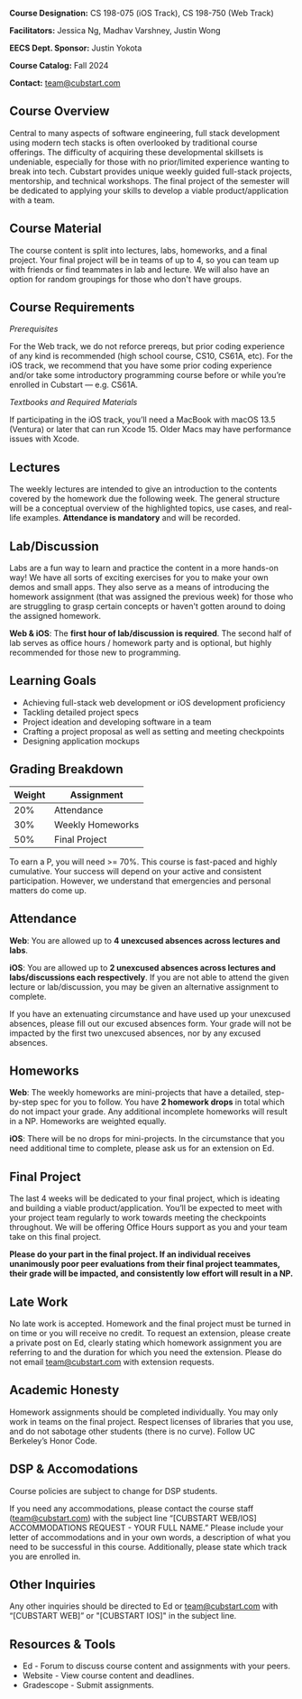**Course Designation:** CS 198-075 (iOS Track), CS 198-750 (Web Track)

**Facilitators:** Jessica Ng, Madhav Varshney, Justin Wong

**EECS Dept. Sponsor:** Justin Yokota

**Course Catalog:** Fall 2024

**Contact:** team@cubstart.com

## Course Overview

Central to many aspects of software engineering, full stack development using modern tech stacks is often overlooked by traditional course offerings. The difficulty of acquiring these developmental skillsets is undeniable, especially for those with no prior/limited experience wanting to break into tech. Cubstart provides unique weekly guided full-stack projects, mentorship, and technical workshops. The final project of the semester will be dedicated to applying your skills to develop a viable product/application with a team.

## Course Material

The course content is split into lectures, labs, homeworks, and a final project. Your final project will be in teams of up to 4, so you can team up with friends or find teammates in lab and lecture. We will also have an option for random groupings for those who don't have groups.

## Course Requirements

_Prerequisites_

For the Web track, we do not reforce prereqs, but prior coding experience of any kind is recommended (high school course, CS10, CS61A, etc). For the iOS track, we recommend that you have some prior coding experience and/or take some introductory programming course before or while you’re enrolled in Cubstart — e.g. CS61A.

_Textbooks and Required Materials_

If participating in the iOS track, you’ll need a MacBook with macOS 13.5 (Ventura) or later that can run Xcode 15. Older Macs may have performance issues with Xcode.

## Lectures

The weekly lectures are intended to give an introduction to the contents covered by the homework due the following week. The general structure will be a conceptual overview of the highlighted topics, use cases, and real-life examples. **Attendance is mandatory** and will be recorded.

## Lab/Discussion

Labs are a fun way to learn and practice the content in a more hands-on way! We have all sorts of exciting exercises for you to make your own demos and small apps. They also serve as a means of introducing the homework assignment (that was assigned the previous week) for those who are struggling to grasp certain concepts or haven't gotten around to doing the assigned homework. 

**Web & iOS**: The **first hour of lab/discussion is required**. The second half of lab serves as office hours / homework party and is optional, but highly recommended for those new to programming.

## Learning Goals
- Achieving full-stack web development or iOS development proficiency
- Tackling detailed project specs
- Project ideation and developing software in a team
- Crafting a project proposal as well as setting and meeting checkpoints
- Designing application mockups

## Grading Breakdown

| **Weight**  | **Assignment**                          |
| ----------- | --------------------------------------- |
| 20%         | Attendance                              |
| 30%         | Weekly Homeworks                        |
| 50%         | Final Project                           |

To earn a P, you will need >= 70%. This course is fast-paced and highly cumulative. Your success will depend on your active and consistent participation. However, we understand that emergencies and personal matters do come up.

## Attendance

**Web**: You are allowed up to **4 unexcused absences across lectures and labs**.

**iOS**: You are allowed up to **2 unexcused absences across lectures and labs/discussions each respectively**. If you are not able to attend the given lecture or lab/discussion, you may be given an alternative assignment to complete.

If you have an extenuating circumstance and have used up your unexcused absences, please fill out our excused absences form. Your grade will not be impacted by the first two unexcused absences, nor by any excused absences.

## Homeworks

**Web**:
The weekly homeworks are mini-projects that have a detailed, step-by-step spec for you to follow. You have **2 homework drops** in total which do not impact your grade. Any additional incomplete homeworks will result in a NP. Homeworks are weighted equally.

**iOS**: 
There will be no drops for mini-projects. In the circumstance that you need additional time to complete, please ask us for an extension on Ed.

## Final Project

The last 4 weeks will be dedicated to your final project, which is ideating and building a viable product/application. You’ll be expected to meet with your project team regularly to work towards meeting the checkpoints throughout. We will be offering Office Hours support as you and your team take on this final project.

**Please do your part in the final project. If an individual receives unanimously poor peer evaluations from their final project teammates, their grade will be impacted, and consistently low effort will result in a NP.**

## Late Work

No late work is accepted. Homework and the final project must be turned in on time or you will receive no credit. To request an extension, please create a private post on Ed, clearly stating which homework assignment you are referring to and the duration for which you need the extension. Please do not email team@cubstart.com with extension requests.

## Academic Honesty

Homework assignments should be completed individually. You may only work in teams on the final project. Respect licenses of libraries that you use, and do not sabotage other students (there is no curve). Follow UC Berkeley’s Honor Code.

## DSP & Accomodations

Course policies are subject to change for DSP students.

If you need any accommodations, please contact the course staff (team@cubstart.com) with the subject line “[CUBSTART WEB/IOS] ACCOMMODATIONS REQUEST - YOUR FULL NAME.” Please include your letter of accommodations and in your own words, a description of what you need to be successful in this course. Additionally, please state which track you are enrolled in.

## Other Inquiries

Any other inquiries should be directed to Ed or team@cubstart.com with “[CUBSTART WEB]”  or "[CUBSTART IOS]" in the subject line.

## Resources & Tools
- Ed - Forum to discuss course content and assignments with your peers.
- Website - View course content and deadlines.
- Gradescope - Submit assignments.

